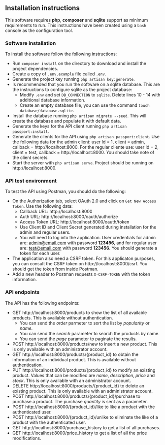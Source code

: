 ## Installation instructions

This software requires **php**, **composer** and **sqlite** support as minimum requirements to run. This instructions
have been created using a `bash` console as the configuration tool.

### Software installation

To install the software follow the following instructions:
* Run `composer install` on the directory to download and install the project dependencies.
* Create a copy of `.env.example` file called `.env`.
* Generate the project key running `php artisan key:generate`.
* Is recommended that you run the software on a sqlite database. This are the instructions to configure sqlite as the project database:
  * Modify `.env` and set `DB_CONNECTION` to `sqlite`. Delete lines 10 - 14 with additional database information.
  * Create an empty database file, you can use the command `touch database/database.sqlite`.
* Install the database running `php artisan migrate --seed`. This will create the database and populate it with default data.
* Generate the keys for the API client running `php artisan passport:install`.
* Generate the clients for the API using `php artisan passport:client`. Use the following data for the admin client: user Id = 1, client = admin, callback = http://localhost:8000. For the regular cliente use: user Id = 2, client = test, callback = http://localhost:8000. You should take note of the client secrets.
* Start the server with `php artisan serve`. Project should be running on http://localhost:8000.

### API test environment

To test the API using Postman, you should do the following:
* On the Authorization tab, select OAuth 2.0 and click on `Get New Access Token`. Use the following data:
  * Callback URL: http://localhost:8000
  * Auth URL: http://localhost:8000/oauth/authorize
  * Access Token URL: http://localhost:8000/oauth/token
  * Use Client ID and Client Secret generated during installation for the admin and regular users.
  * You will need to log into the application. User credentials for admin are: admin@email.com with password **123456**, and for regular user are: test@email.com with password **123456**. You should generate a token for each user.
* The application also need a CSRF token. For this applicaton purposes, you can consult the CSRF token on http://localhost:8000/csrf. You should get the token from inside Postman.
* Add a new header to Postman requests `X-CSRF-TOKEN` with the token information.

### API endpoints

The API has the following endpoints:
* GET http://localhost:8000/products to show the list of all available products. This is available without authentication.
  * You can send the _order_ parmeter to sort the list by _popularity_ or _name_.
  * You can send the _search_ parameter to search the products by name.
  * You can send the _page_ parameter to paginate the results.
* POST http://localhost:8000/products/new to insert a new product. This is only available with an administrator account.
* GET http://localhost:8000/products/{product_id} to obtain the information of an individual product. This is available without authentication.
* PUT http://localhost:8000/products/{product_id} to modify an existing product. Values that can be modified are _name_, _description_, _price_ and _stock_. This is only available with an administrator account.
* DELETE http://localhost:8000/products/{product_id} to delete an existing product. This is only available with an administrator account.
* POST http://localhost:8000/products/{product_id}/purchase to purchase a product. The purchase _quantity_ is sent as a parameter.
* POST http://localhost:8000/{product_id}/like to like a product with the authenticated user.
* POST http://localhost:8000/{product_id}/unlike to eliminate the like of a product with the authenticated user.
* GET http://localhost:8000/purchase_history to get a list of all purchases.
* GET http://localhost:8000/price_history to get a list of all the price modifications.
